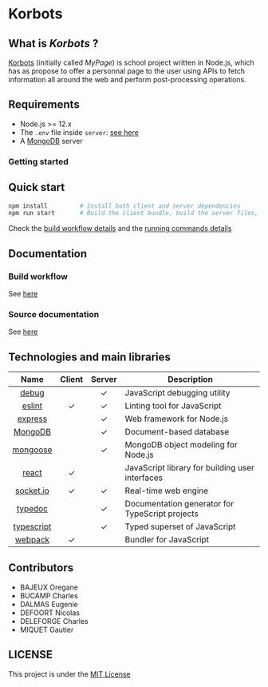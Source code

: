 # Korbots

## What is *Korbots* ?

[Korbots](https://github.com/Xisabla/Korbots/) (initially called *MyPage*) is school project written in Node.js, which has as propose to offer a personnal page to the user using APIs to fetch information all around the web and perform post-processing operations.

## Requirements

- Node.js >= 12.x
- The `.env` file inside `server`: [see here](server/.dev.env)
- A [MongoDB](https://www.mongodb.com/) server

### Getting started

## Quick start

```bash
npm install         # Install both client and server dependencies
npm run start       # Build the client bundle, build the server files, run the server
```

Check the [build workflow details](#build-workflow) and the [running commands details](doc/run.md)

## Documentation

### Build workflow

See [here](doc/build.md)

### Source documentation

See [here](doc/server/globals.md)

## Technologies and main libraries

|    Name    | Client | Server | Description                                     |
|:----------:|:------:|:------:|-------------------------------------------------|
|    [debug](https://www.npmjs.com/package/debug)   |        |    ✓   | JavaScript debugging utility                    |
|   [eslint](https://eslint.org/)   |    ✓   |    ✓   | Linting tool for JavaScript                     |
|   [express](https://expressjs.com/)  |        |    ✓   | Web framework for Node.js                       |
|   [MongoDB](https://www.mongodb.com/)  |        |    ✓   | Document-based database                         |
|  [mongoose](https://mongoosejs.com/)  |        |    ✓   | MongoDB object modeling for Node.js             |
|    [react](https://reactjs.org/)   |    ✓   |        | JavaScript library for building user interfaces |
|  [socket.io](http://socket.io/) |    ✓   |    ✓   | Real-time web engine                            |
|   [typedoc](https://typedoc.org/)  |        |    ✓   | Documentation generator for TypeScript projects |
| [typescript](https://www.typescriptlang.org/) |        |    ✓   | Typed superset of JavaScript                    |
|   [webpack](http://webpack.js.org/)  |    ✓   |        | Bundler for JavaScript                          |

## Contributors

- BAJEUX Oregane
- BUCAMP Charles
- DALMAS Eugenie
- DEFOORT Nicolas
- DELEFORGE Charles
- MIQUET Gautier

## LICENSE

This project is under the [MIT License](LICENSE)